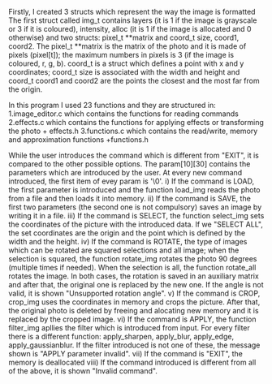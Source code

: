    Firstly, I created 3 structs which represent the way the image is formatted
The first struct called img_t contains layers (it is 1 if the image is 
grayscale or 3 if it is coloured), intensity, alloc (it is 1 if the image
is allocated and 0 otherwise) and two structs: pixel_t **matrix and 
coord_t size, coord1, coord2. The pixel_t **matrix is the matrix of the
photo and it is made of pixels (pixel[t]); the maximum numbers in pixels
is 3 (if the image is coloured, r, g, b). coord_t is a struct which defines
a point with x and y coordinates; coord_t size is associated with the 
width and height and coord_t coord1 and coord2 are the points the closest and
the most far from the origin.
    
   In this program I used 23 functions and they are structured in:
    1.image_editor.c which contains the functions for reading commands
    2.effects.c which contains the functions for applying effects
    or transforming the photo + effects.h
    3.functions.c which contains the read/write, memory and approximation
    functions +functions.h

   While the user introduces the command which is different from "EXIT", it is
compared to the other possible options. The param[10][30] contains the
parameters which are introduced by the user. At every new command introduced,
the first item of evey param is '\0'.
    i) If the command is LOAD, the first parameter is introduced and the function
    load_img reads the photo from a file and then loads it into memory.
    ii) If the command is SAVE, the first two parameters (the second one is not
    compulsory) saves an image by writing it in a file.
    iii) If the command is SELECT, the function select_img sets the coordinates
    of the picture with the introduced data. If we "SELECT ALL", the set
    coordinates are the origin and the point which is defined by the width
    and the height.
    iv) If the command is ROTATE, the type of images which can be rotated are
    squared selections and all image; when the selection is squared,
    the function rotate_img rotates the photo 90 degrees (multiple times
    if needed). When the selection is all, the function rotate_all rotates the
    image. In both cases, the rotation is saved in an auxiliary matrix and
    after that, the original one is replaced by the new one. If the angle is
    not valid, it is shown "Unsupported rotation angle".
    v) If the command is CROP, crop_img uses the coordinates in memory and
    crops the picture. After that, the original photo is deleted by freeing
    and alocating new memory and it is replaced by the cropped image.
    vi) If the command is APPLY, the function filter_img apllies the filter
    which is introduced from input. For every filter there is a different
    function: apply_sharpen, apply_blur, apply_edge, apply_gaussianblur. If
    the filter introduced is not one of these, the message shown is "APPLY
    parameter invalid".
    vii) If the command is "EXIT", the memory is deallocated
    viii) If the command introduced is different from all of the above, it is
    shown "Invalid command".
